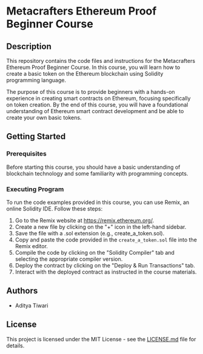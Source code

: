 # Metacrafters Ethereum Proof Beginner Course

## Description

This repository contains the code files and instructions for the Metacrafters Ethereum Proof Beginner Course. In this course, you will learn how to create a basic token on the Ethereum blockchain using Solidity programming language.

The purpose of this course is to provide beginners with a hands-on experience in creating smart contracts on Ethereum, focusing specifically on token creation. By the end of this course, you will have a foundational understanding of Ethereum smart contract development and be able to create your own basic tokens.

## Getting Started

### Prerequisites

Before starting this course, you should have a basic understanding of blockchain technology and some familiarity with programming concepts.

### Executing Program

To run the code examples provided in this course, you can use Remix, an online Solidity IDE. Follow these steps:

1. Go to the Remix website at https://remix.ethereum.org/.
2. Create a new file by clicking on the "+" icon in the left-hand sidebar.
3. Save the file with a .sol extension (e.g., create_a_token.sol).
4. Copy and paste the code provided in the `create_a_token.sol` file into the Remix editor.
5. Compile the code by clicking on the "Solidity Compiler" tab and selecting the appropriate compiler version.
6. Deploy the contract by clicking on the "Deploy & Run Transactions" tab.
7. Interact with the deployed contract as instructed in the course materials.

## Authors

- Aditya Tiwari

## License

This project is licensed under the MIT License - see the [LICENSE.md](LICENSE.md) file for details.
